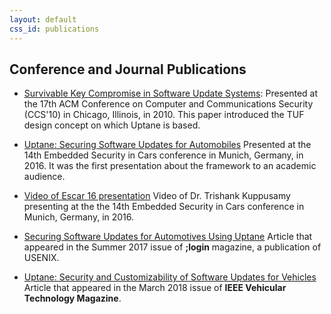 ```yaml
---
layout: default
css_id: publications
---
```


## Conference and Journal Publications

* [Survivable Key Compromise in Software Update Systems](papers/samuel_ccs_2010.pdf):
  Presented at the 17th ACM Conference on Computer and Communications Security (CCS'10)
  in Chicago, Illinois, in 2010. This paper introduced the TUF design concept on which
  Uptane is based.

* [Uptane: Securing Software Updates for Automobiles](papers/kuppusamy_escar_16.pdf)
  Presented at the 14th Embedded Security in Cars conference in Munich, Germany, in 2016.
  It was the first presentation about the framework to an academic audience.

* [Video of Escar 16 presentation](https://www.youtube.com/watch?v=nDghHNxRGHA)
  Video of Dr. Trishank Kuppusamy presenting at the the 14th Embedded Security in
  Cars conference in Munich, Germany, in 2016.

* [Securing Software Updates for Automotives Using Uptane](papers/kuppusamy_login_2017.pdf)
  Article that appeared in the Summer 2017 issue of **;login** magazine, a publication
  of USENIX.

* [Uptane: Security and Customizability of Software Updates for Vehicles](papers/kuppusamy_IEEEVT_2018.pdf)
  Article that appeared in the March 2018 issue of **IEEE Vehicular Technology Magazine**.
